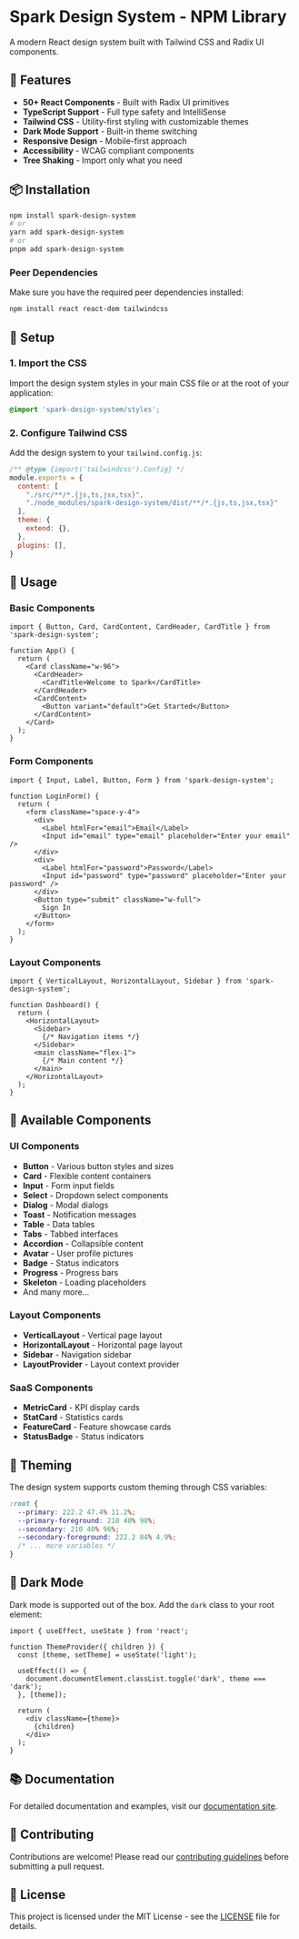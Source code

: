 # Spark Design System - NPM Library

A modern React design system built with Tailwind CSS and Radix UI components.

## 🚀 Features

- **50+ React Components** - Built with Radix UI primitives
- **TypeScript Support** - Full type safety and IntelliSense
- **Tailwind CSS** - Utility-first styling with customizable themes
- **Dark Mode Support** - Built-in theme switching
- **Responsive Design** - Mobile-first approach
- **Accessibility** - WCAG compliant components
- **Tree Shaking** - Import only what you need

## 📦 Installation

```bash
npm install spark-design-system
# or
yarn add spark-design-system
# or
pnpm add spark-design-system
```

### Peer Dependencies

Make sure you have the required peer dependencies installed:

```bash
npm install react react-dom tailwindcss
```

## 🎨 Setup

### 1. Import the CSS

Import the design system styles in your main CSS file or at the root of your application:

```css
@import 'spark-design-system/styles';
```

### 2. Configure Tailwind CSS

Add the design system to your `tailwind.config.js`:

```js
/** @type {import('tailwindcss').Config} */
module.exports = {
  content: [
    "./src/**/*.{js,ts,jsx,tsx}",
    "./node_modules/spark-design-system/dist/**/*.{js,ts,jsx,tsx}"
  ],
  theme: {
    extend: {},
  },
  plugins: [],
}
```

## 🔧 Usage

### Basic Components

```tsx
import { Button, Card, CardContent, CardHeader, CardTitle } from 'spark-design-system';

function App() {
  return (
    <Card className="w-96">
      <CardHeader>
        <CardTitle>Welcome to Spark</CardTitle>
      </CardHeader>
      <CardContent>
        <Button variant="default">Get Started</Button>
      </CardContent>
    </Card>
  );
}
```

### Form Components

```tsx
import { Input, Label, Button, Form } from 'spark-design-system';

function LoginForm() {
  return (
    <form className="space-y-4">
      <div>
        <Label htmlFor="email">Email</Label>
        <Input id="email" type="email" placeholder="Enter your email" />
      </div>
      <div>
        <Label htmlFor="password">Password</Label>
        <Input id="password" type="password" placeholder="Enter your password" />
      </div>
      <Button type="submit" className="w-full">
        Sign In
      </Button>
    </form>
  );
}
```

### Layout Components

```tsx
import { VerticalLayout, HorizontalLayout, Sidebar } from 'spark-design-system';

function Dashboard() {
  return (
    <HorizontalLayout>
      <Sidebar>
        {/* Navigation items */}
      </Sidebar>
      <main className="flex-1">
        {/* Main content */}
      </main>
    </HorizontalLayout>
  );
}
```

## 🎯 Available Components

### UI Components
- **Button** - Various button styles and sizes
- **Card** - Flexible content containers
- **Input** - Form input fields
- **Select** - Dropdown select components
- **Dialog** - Modal dialogs
- **Toast** - Notification messages
- **Table** - Data tables
- **Tabs** - Tabbed interfaces
- **Accordion** - Collapsible content
- **Avatar** - User profile pictures
- **Badge** - Status indicators
- **Progress** - Progress bars
- **Skeleton** - Loading placeholders
- And many more...

### Layout Components
- **VerticalLayout** - Vertical page layout
- **HorizontalLayout** - Horizontal page layout
- **Sidebar** - Navigation sidebar
- **LayoutProvider** - Layout context provider

### SaaS Components
- **MetricCard** - KPI display cards
- **StatCard** - Statistics cards
- **FeatureCard** - Feature showcase cards
- **StatusBadge** - Status indicators

## 🎨 Theming

The design system supports custom theming through CSS variables:

```css
:root {
  --primary: 222.2 47.4% 11.2%;
  --primary-foreground: 210 40% 98%;
  --secondary: 210 40% 96%;
  --secondary-foreground: 222.2 84% 4.9%;
  /* ... more variables */
}
```

## 🌙 Dark Mode

Dark mode is supported out of the box. Add the `dark` class to your root element:

```tsx
import { useEffect, useState } from 'react';

function ThemeProvider({ children }) {
  const [theme, setTheme] = useState('light');

  useEffect(() => {
    document.documentElement.classList.toggle('dark', theme === 'dark');
  }, [theme]);

  return (
    <div className={theme}>
      {children}
    </div>
  );
}
```

## 📚 Documentation

For detailed documentation and examples, visit our [documentation site](https://github.com/alansantos/spark-design-system).

## 🤝 Contributing

Contributions are welcome! Please read our [contributing guidelines](CONTRIBUTING.md) before submitting a pull request.

## 📄 License

This project is licensed under the MIT License - see the [LICENSE](LICENSE) file for details.
